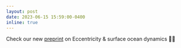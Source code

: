 ```yaml
---
layout: post
date: 2023-06-15 15:59:00-0400
inline: true
---
```



Check our new [preprint](https://cp.copernicus.org/preprints/cp-2023-80/) on Eccentricity & surface ocean dynamics 🌊💫

